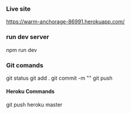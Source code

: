 
### Live site ###

https://warm-anchorage-86991.herokuapp.com/

### run dev server ###

npm run dev

### Git comands ###

git status
git add .
git commit -m ""
git push

#### Heroku Commands ###

git push heroku master